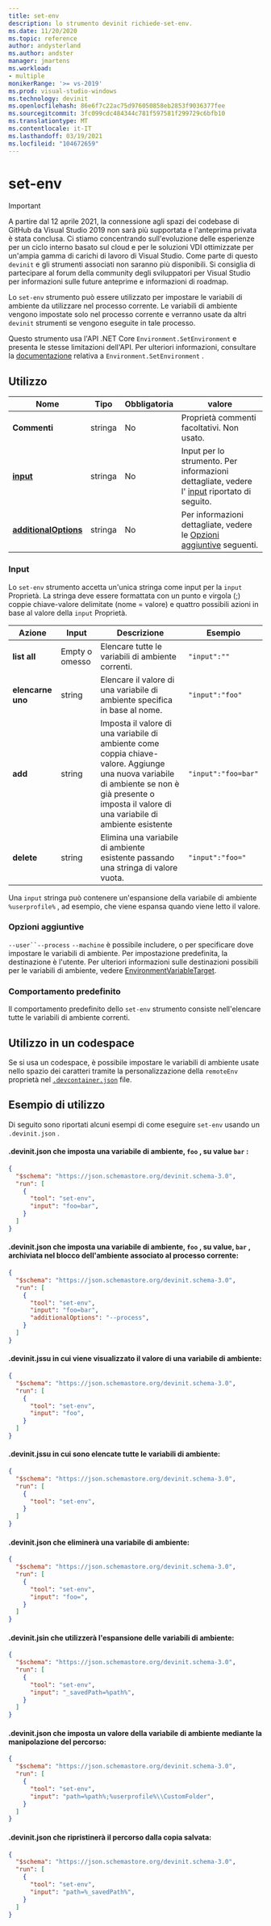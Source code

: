 ```yaml
---
title: set-env
description: lo strumento devinit richiede-set-env.
ms.date: 11/20/2020
ms.topic: reference
author: andysterland
ms.author: andster
manager: jmartens
ms.workload:
- multiple
monikerRange: '>= vs-2019'
ms.prod: visual-studio-windows
ms.technology: devinit
ms.openlocfilehash: 86e6f7c22ac75d976050858eb2853f9036377fee
ms.sourcegitcommit: 3fc099cdc484344c781f597581f299729c6bfb10
ms.translationtype: MT
ms.contentlocale: it-IT
ms.lasthandoff: 03/19/2021
ms.locfileid: "104672659"
---
```

# <a name="set-env"></a>set-env

> [!IMPORTANT]
> A partire dal 12 aprile 2021, la connessione agli spazi dei codebase di GitHub da Visual Studio 2019 non sarà più supportata e l'anteprima privata è stata conclusa. Ci stiamo concentrando sull'evoluzione delle esperienze per un ciclo interno basato sul cloud e per le soluzioni VDI ottimizzate per un'ampia gamma di carichi di lavoro di Visual Studio. Come parte di questo `devinit` e gli strumenti associati non saranno più disponibili. Si consiglia di partecipare al forum della community degli sviluppatori per Visual Studio per informazioni sulle future anteprime e informazioni di roadmap.

Lo `set-env` strumento può essere utilizzato per impostare le variabili di ambiente da utilizzare nel processo corrente. Le variabili di ambiente vengono impostate solo nel processo corrente e verranno usate da altri `devinit` strumenti se vengono eseguite in tale processo.

Questo strumento usa l'API .NET Core `Environment.SetEnvironment` e presenta le stesse limitazioni dell'API. Per ulteriori informazioni, consultare la [documentazione](/dotnet/api/system.environment.setenvironmentvariable?view=netcore-3.1&preserve-view=true) relativa a `Environment.SetEnvironment` .

## <a name="usage"></a>Utilizzo

| Nome                                         | Tipo   | Obbligatoria | valore                                                                       |
|----------------------------------------------|--------|----------|-----------------------------------------------------------------------------|
| **Commenti**                                 | stringa | No       | Proprietà commenti facoltativi. Non usato.                                       |
| [**input**](#input)                          | stringa | No       | Input per lo strumento. Per informazioni dettagliate, vedere l' [input](#input) riportato di seguito.               |
| [**additionalOptions**](#additional-options) | stringa | No       | Per informazioni dettagliate, vedere le [Opzioni aggiuntive](#additional-options) seguenti.            |

### <a name="input"></a>Input

Lo `set-env` strumento accetta un'unica stringa come input per la `input` Proprietà. La stringa deve essere formattata con un punto e virgola (;) coppie chiave-valore delimitate (nome = valore) e quattro possibili azioni in base al valore della `input` Proprietà.

| Azione       | Input            | Descrizione                                                                                                                                                              | Esempio             |
|--------------|------------------|--------------------------------------------------------------------------------------------------------------------------------------------------------------------------|---------------------|
| **list all** | Empty o omesso | Elencare tutte le variabili di ambiente correnti.                                                                                                                           | `"input":""`        |
| **elencarne uno** | string           | Elencare il valore di una variabile di ambiente specifica in base al nome.                                                                                                               | `"input":"foo"`     |
| **add**      | string           | Imposta il valore di una variabile di ambiente come coppia chiave-valore. Aggiunge una nuova variabile di ambiente se non è già presente o imposta il valore di una variabile di ambiente esistente | `"input":"foo=bar"` |
| **delete**   | string           | Elimina una variabile di ambiente esistente passando una stringa di valore vuota.                                                                                            | `"input":"foo="`    |

Una `input` stringa può contenere un'espansione della variabile di ambiente `%userprofile%` , ad esempio, che viene espansa quando viene letto il valore.

### <a name="additional-options"></a>Opzioni aggiuntive

 `--user``--process` `--machine` è possibile includere, o per specificare dove impostare le variabili di ambiente. Per impostazione predefinita, la destinazione è l'utente. Per ulteriori informazioni sulle destinazioni possibili per le variabili di ambiente, vedere [EnvironmentVariableTarget](https://docs.microsoft.com/dotnet/api/system.environmentvariabletarget).

### <a name="default-behavior"></a>Comportamento predefinito

Il comportamento predefinito dello `set-env` strumento consiste nell'elencare tutte le variabili di ambiente correnti.

## <a name="usage-in-a-codespace"></a>Utilizzo in un codespace

Se si usa un codespace, è possibile impostare le variabili di ambiente usate nello spazio dei caratteri tramite la personalizzazione della `remoteEnv` proprietà nel [`.devcontainer.json`](https://code.visualstudio.com/docs/remote/devcontainerjson-reference) file.

## <a name="example-usage"></a>Esempio di utilizzo
Di seguito sono riportati alcuni esempi di come eseguire `set-env` usando un `.devinit.json` .

#### <a name="devinitjson-that-will-set-an-environment-variable-foo-to-value-bar"></a>.devinit.json che imposta una variabile di ambiente, `foo` , su value `bar` :
```json
{
  "$schema": "https://json.schemastore.org/devinit.schema-3.0",
  "run": [
    {
      "tool": "set-env",
      "input": "foo=bar",
    }
  ]
}
```

#### <a name="devinitjson-that-will-set-an-environment-variable-foo-to-value-bar-stored-in-the-environment-block-associated-with-the-current-process"></a>.devinit.json che imposta una variabile di ambiente, `foo` , su value, `bar` , archiviata nel blocco dell'ambiente associato al processo corrente:
```json
{
  "$schema": "https://json.schemastore.org/devinit.schema-3.0",
  "run": [
    {
      "tool": "set-env",
      "input": "foo=bar",
      "additionalOptions": "--process",
    }
  ]
}
```

#### <a name="devinitjson-that-will-display-the-value-of-an-environment-variable"></a>.devinit.jssu in cui viene visualizzato il valore di una variabile di ambiente:
```json
{
  "$schema": "https://json.schemastore.org/devinit.schema-3.0",
  "run": [
    {
      "tool": "set-env",
      "input": "foo",
    }
  ]
}
```

#### <a name="devinitjson-that-will-list-all-the-environment-variables"></a>.devinit.jssu in cui sono elencate tutte le variabili di ambiente:
```json
{
  "$schema": "https://json.schemastore.org/devinit.schema-3.0",
  "run": [
    {
      "tool": "set-env",
    }
  ]
}
```

#### <a name="devinitjson-that-will-delete-an-environment-variable"></a>.devinit.json che eliminerà una variabile di ambiente:
```json
{
  "$schema": "https://json.schemastore.org/devinit.schema-3.0",
  "run": [
    {
      "tool": "set-env",
      "input": "foo=",
    }
  ]
}
```


#### <a name="devinitjson-that-will-use-environment-variable-expansion"></a>.devinit.jsin che utilizzerà l'espansione delle variabili di ambiente:
```json
{
  "$schema": "https://json.schemastore.org/devinit.schema-3.0",
  "run": [
    {
      "tool": "set-env",
      "input": "_savedPath=%path%",
    }
  ]
}
```

#### <a name="devinitjson-that-will-set-an-environment-variable-value-using-path-manipulation"></a>.devinit.json che imposta un valore della variabile di ambiente mediante la manipolazione del percorso:
```json
{
  "$schema": "https://json.schemastore.org/devinit.schema-3.0",
  "run": [
    {
      "tool": "set-env",
      "input": "path=%path%;%userprofile%\\CustomFolder",
    }
  ]
}
```

#### <a name="devinitjson-that-will-restore-path-from-saved-copy"></a>.devinit.json che ripristinerà il percorso dalla copia salvata:
```json
{
  "$schema": "https://json.schemastore.org/devinit.schema-3.0",
  "run": [
    {
      "tool": "set-env",
      "input": "path=%_savedPath%",
    }
  ]
}
```
